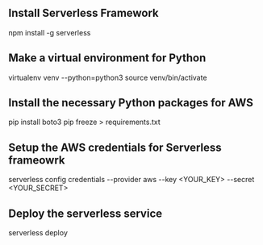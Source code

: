## Install Serverless Framework
npm install -g serverless

## Make a virtual environment for Python
virtualenv venv --python=python3
source venv/bin/activate

## Install the necessary Python packages for AWS
pip install boto3
pip freeze > requirements.txt

## Setup the AWS credentials for Serverless frameowrk
serverless config credentials --provider aws --key <YOUR_KEY> --secret <YOUR_SECRET>

## Deploy the serverless service
serverless deploy
